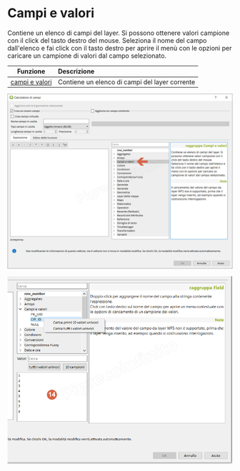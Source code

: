 # Campi e valori

Contiene un elenco di campi del layer. Si possono ottenere valori campione con il click del tasto destro del mouse.
Seleziona il nome del campo dall'elenco e fai click con il tasto destro per aprire il menù con le opzioni per caricare un campione di valori dal campo selezionato. 

Funzione  | Descrizione
:----------:|:-----------
[campi e valori](campi_e_valori.html)|Contiene un elenco di campi del layer corrente

![](/img/campi_e_valori/gruppo_campi_e_valori1.png)


![](/img/calcolatore_campi2.png)
